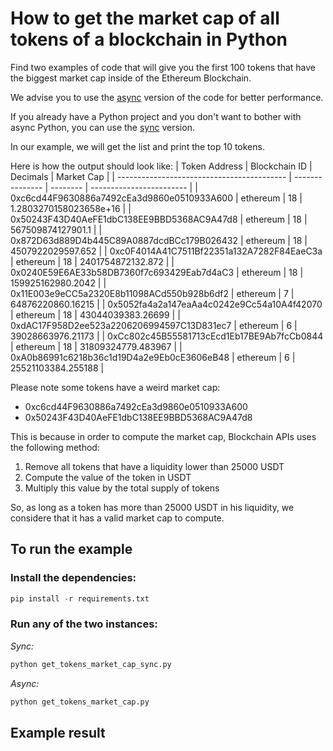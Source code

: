 # How to get the market cap of all tokens of a blockchain in Python

Find two examples of code that will give you the first 100 tokens that have the biggest
market cap inside of the Ethereum Blockchain.

We advise you to use the [async](get_tokens_market_cap.py) version of the code for
better performance.

If you already have a Python project and you don't want to bother with
async Python, you can use the [sync](get_tokens_market_cap_sync.py) version.

In our example, we will get the list and print the top 10 tokens.

Here is how the output should look like:
| Token Address                              | Blockchain ID   | Decimals | Market Cap               |
| ------------------------------------------ | --------------- | -------- | ------------------------ |
| 0xc6cd44F9630886a7492cEa3d9860e0510933A600 | ethereum        | 18       | 1.2803270158023658e+16   |
| 0x50243F43D40AeFE1dbC138EE9BBD5368AC9A47d8 | ethereum        | 18       | 567509874127901.1        |
| 0x872D63d889D4b445C89A0887dcdBCc179B026432 | ethereum        | 18       | 4507922029597.652        |
| 0xc0F4014A41C7511Bf22351a132A7282F84EaeC3a | ethereum        | 18       | 2401754872132.872        |
| 0x0240E59E6AE33b58DB7360f7c693429Eab7d4aC3 | ethereum        | 18       | 159925162980.2042        |
| 0x11E003e9eCC5a2320E8b11098ACd550b928b6df2 | ethereum        | 7        | 64876220860.16215        |
| 0x5052fa4a2a147eaAa4c0242e9Cc54a10A4f42070 | ethereum        | 18       | 43044039383.26699        |
| 0xdAC17F958D2ee523a2206206994597C13D831ec7 | ethereum        | 6        | 39028663976.21173        |
| 0xCc802c45B55581713cEcd1Eb17BE9Ab7fcCb0844 | ethereum        | 18       | 31809324779.483967       |
| 0xA0b86991c6218b36c1d19D4a2e9Eb0cE3606eB48 | ethereum        | 6        | 25521103384.255188       |

Please note some tokens have a weird market cap:
- 0xc6cd44F9630886a7492cEa3d9860e0510933A600
- 0x50243F43D40AeFE1dbC138EE9BBD5368AC9A47d8

This is because in order to compute the market cap, Blockchain APIs uses the following method:
1) Remove all tokens that have a liquidity lower than 25000 USDT
2) Compute the value of the token in USDT
3) Multiply this value by the total supply of tokens

So, as long as a token has more than 25000 USDT in his liquidity, we considere that it has a valid market
cap to compute.

## To run the example

### Install the dependencies:

```python
pip install -r requirements.txt
```

### Run any of the two instances:

_Sync:_
```bash
python get_tokens_market_cap_sync.py
```

_Async:_
```bash
python get_tokens_market_cap.py
```

## Example result


